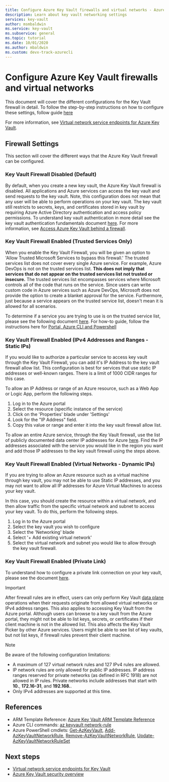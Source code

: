 ```yaml
---
title: Configure Azure Key Vault firewalls and virtual networks - Azure Key Vault 
description: Learn about key vault networking settings
services: key-vault
author: msmbaldwin
ms.service: key-vault
ms.subservice: general
ms.topic: tutorial
ms.date: 10/01/2020
ms.author: mbaldwin 
ms.custom: devx-track-azurecli
---
```

# Configure Azure Key Vault firewalls and virtual networks

This document will cover the different configurations for the Key Vault firewall in detail. To follow the step-by-step instructions on how to configure these settings, follow guide [here](how-to-akvnetworksecurity.md) 

For more information, see [Virtual network service endpoints for Azure Key Vault](overview-vnet-service-endpoints.md).

## Firewall Settings

This section will cover the different ways that the Azure Key Vault firewall can be configured.

### Key Vault Firewall Disabled (Default)

By default, when you create a new key vault, the Azure Key Vault firewall is disabled. All applications and Azure services can access the key vault and send requests to the key vault. Note, this configuration does not mean that any user will be able to perform operations on your key vault. The key vault still restricts to secrets, keys, and certificates stored in key vault by requiring Azure Active Directory authentication and access policy permissions. To understand key vault authentication in more detail see the key vault authentication fundamentals document [here](./authentication-fundamentals.md). For more information, see [Access Azure Key Vault behind a firewall](./access-behind-firewall.md).

### Key Vault Firewall Enabled (Trusted Services Only)

When you enable the Key Vault Firewall, you will be given an option to 'Allow Trusted Microsoft Services to bypass this firewall.' The trusted services list does not cover every single Azure service. For example, Azure DevOps is not on the trusted services list. **This does not imply that services that do not appear on the trusted services list not trusted or insecure.** The trusted services list encompasses services where Microsoft controls all of the code that runs on the service. Since users can write custom code in Azure services such as Azure DevOps, Microsoft does not provide the option to create a blanket approval for the service. Furthermore, just because a service appears on the trusted service list, doesn't mean it is allowed for all scenarios. 

To determine if a service you are trying to use is on the trusted service list, please see the following document [here](./overview-vnet-service-endpoints.md#trusted-services).
For how-to guide, follow the instructions here for [Portal, Azure CLI and Powershell](how-to-akvnetworksecurity.md)

### Key Vault Firewall Enabled (IPv4 Addresses and Ranges - Static IPs)

If you would like to authorize a particular service to access key vault through the Key Vault Firewall, you can add it's IP Address to the key vault firewall allow list. This configuration is best for services that use static IP addresses or well-known ranges. There is a limit of 1000 CIDR ranges for this case.

To allow an IP Address or range of an Azure resource, such as a Web App or Logic App, perform the following steps.

1. Log in to the Azure portal
1. Select the resource (specific instance of the service)
1. Click on the 'Properties' blade under 'Settings'
1. Look for the "IP Address" field.
1. Copy this value or range and enter it into the key vault firewall allow list.

To allow an entire Azure service, through the Key Vault firewall, use the list of publicly documented data center IP addresses for Azure [here](https://www.microsoft.com/download/details.aspx?id=41653). Find the IP addresses associated with the service you would like in the region you want and add those IP addresses to the key vault firewall using the steps above.

### Key Vault Firewall Enabled (Virtual Networks - Dynamic IPs)

If you are trying to allow an Azure resource such as a virtual machine through key vault, you may not be able to use Static IP addresses, and you may not want to allow all IP addresses for Azure Virtual Machines to access your key vault.

In this case, you should create the resource within a virtual network, and then allow traffic from the specific virtual network and subnet to access your key vault. To do this, perform the following steps.

1. Log in to the Azure portal
1. Select the key vault you wish to configure
1. Select the 'Networking' blade
1. Select '+ Add existing virtual network'
1. Select the virtual network and subnet you would like to allow through the key vault firewall.

### Key Vault Firewall Enabled (Private Link)

To understand how to configure a private link connection on your key vault, please see the document [here](./private-link-service.md).

> [!IMPORTANT]
> After firewall rules are in effect, users can only perform Key Vault [data plane](security-features.md#privileged-access) operations when their requests originate from allowed virtual networks or IPv4 address ranges. This also applies to accessing Key Vault from the Azure portal. Although users can browse to a key vault from the Azure portal, they might not be able to list keys, secrets, or certificates if their client machine is not in the allowed list. This also affects the Key Vault Picker by other Azure services. Users might be able to see list of key vaults, but not list keys, if firewall rules prevent their client machine.

> [!NOTE]
> Be aware of the following configuration limitations:
> * A maximum of 127 virtual network rules and 127 IPv4 rules are allowed. 
> * IP network rules are only allowed for public IP addresses. IP address ranges reserved for private networks (as defined in RFC 1918) are not allowed in IP rules. Private networks include addresses that start with **10.**, **172.16-31**, and **192.168.**. 
> * Only IPv4 addresses are supported at this time.

## References
* ARM Template Reference: [Azure Key Vault ARM Template Reference](/azure/templates/Microsoft.KeyVault/vaults)
* Azure CLI commands: [az keyvault network-rule](/cli/azure/keyvault/network-rule)
* Azure PowerShell cmdlets: [Get-AzKeyVault](/powershell/module/az.keyvault/get-azkeyvault), [Add-AzKeyVaultNetworkRule](/powershell/module/az.KeyVault/Add-azKeyVaultNetworkRule), [Remove-AzKeyVaultNetworkRule](/powershell/module/az.KeyVault/Remove-azKeyVaultNetworkRule), [Update-AzKeyVaultNetworkRuleSet](/powershell/module/az.KeyVault/Update-azKeyVaultNetworkRuleSet)

## Next steps

* [Virtual network service endpoints for Key Vault](overview-vnet-service-endpoints.md)
* [Azure Key Vault security overview](security-features.md)